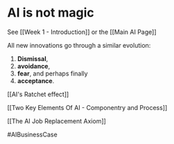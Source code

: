 # AI is not magic

See [[Week 1 - Introduction]] or the [[Main AI Page]]

All new innovations go through a similar evolution: 

1. **Dismissal**, 
2. **avoidance**, 
3. **fear**, and perhaps finally 
4. **acceptance**.

[[AI's Ratchet effect]]

[[Two Key Elements Of AI - Componentry and Process]]

[[The AI Job Replacement Axiom]]

#AIBusinessCase 